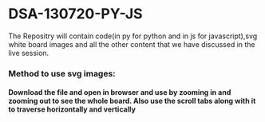# DSA-130720-PY-JS
The Repositry will contain code(in py for python and in js for javascript),svg white board images and all the other content that we have discussed in the live session.

### Method to use svg images:  
#### Download the file and open in browser and use by zooming in and zooming out to see the whole board. Also use the scroll tabs along with it to traverse horizontally and vertically
